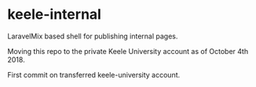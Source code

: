 # keele-internal

LaravelMix based shell for publishing internal pages.

Moving this repo to the private Keele University account as of October 4th 2018.

First commit on transferred keele-university account.
